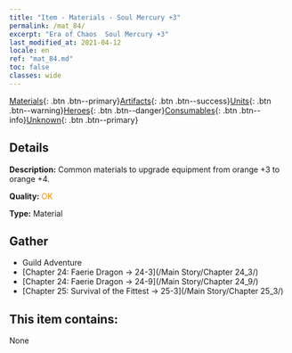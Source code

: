 ```yaml
---
title: "Item - Materials - Soul Mercury +3"
permalink: /mat_84/
excerpt: "Era of Chaos  Soul Mercury +3"
last_modified_at: 2021-04-12
locale: en
ref: "mat_84.md"
toc: false
classes: wide
---
```

 [Materials](/Items/){: .btn .btn--primary}[Artifacts](/Items/Artifacts/){: .btn .btn--success}[Units](/Items/Units/){: .btn .btn--warning}[Heroes](/Items/Heroes/){: .btn .btn--danger}[Consumables](/Items/Consumables/){: .btn .btn--info}[Unknown](/Items/Unknown/){: .btn .btn--primary}

## Details
 **Description:** Common materials to upgrade equipment from orange +3 to orange +4.

 **Quality:** <span style="color: #FF8C00">OK</span>

 **Type:** Material

## Gather

*    Guild Adventure 
*    [Chapter 24: Faerie Dragon -> 24-3](/Main Story/Chapter 24_3/) 
*    [Chapter 24: Faerie Dragon -> 24-9](/Main Story/Chapter 24_9/) 
*    [Chapter 25: Survival of the Fittest -> 25-3](/Main Story/Chapter 25_3/) 

## This item contains:

  None

